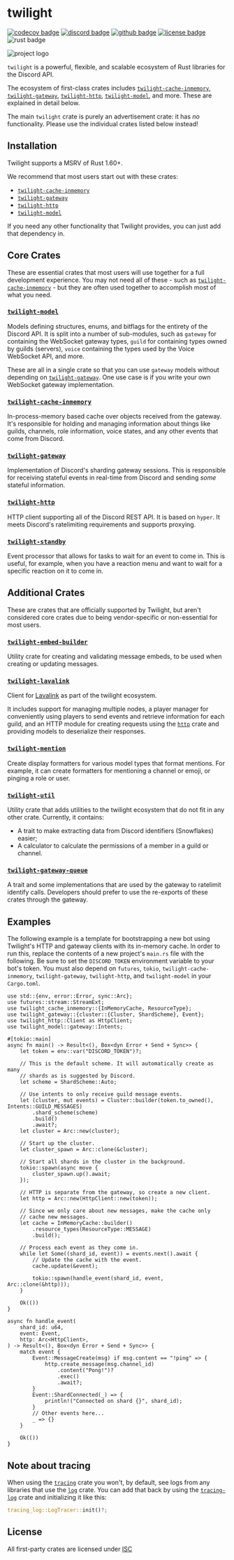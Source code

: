 <!-- cargo-sync-readme start -->

# twilight

[![codecov badge][]][codecov link] [![discord badge][]][discord link] [![github badge][]][github link] [![license badge][]][license link] ![rust badge]

![project logo][logo]

`twilight` is a powerful, flexible, and scalable ecosystem of Rust libraries
for the Discord API.

The ecosystem of first-class crates includes [`twilight-cache-inmemory`],
[`twilight-gateway`], [`twilight-http`], [`twilight-model`], and more. These
are explained in detail below.

The main `twilight` crate is purely an advertisement crate: it has *no*
functionality. Please use the individual crates listed below instead!

## Installation

Twilight supports a MSRV of Rust 1.60+.

We recommend that most users start out with these crates:

- [`twilight-cache-inmemory`][crates:cache-inmemory]
- [`twilight-gateway`][crates:gateway]
- [`twilight-http`][crates:http]
- [`twilight-model`][crates:model]

If you need any other functionality that Twilight provides, you can just add
that dependency in.

## Core Crates

These are essential crates that most users will use together for a full
development experience. You may not need all of these - such as
[`twilight-cache-inmemory`] - but they are often used together to accomplish
most of what you need.

### [`twilight-model`]

Models defining structures, enums, and bitflags for the entirety of the
Discord API. It is split into a number of sub-modules, such as `gateway` for
containing the WebSocket gateway types, `guild` for containing types owned
by guilds (servers), `voice` containing the types used by the Voice
WebSocket API, and more.

These are all in a single crate so that you can use `gateway` models without
depending on [`twilight-gateway`]. One use case is if you write your own
WebSocket gateway implementation.

### [`twilight-cache-inmemory`]

In-process-memory based cache over objects received from the gateway. It's
responsible for holding and managing information about things like guilds,
channels, role information, voice states, and any other events that come
from Discord.

### [`twilight-gateway`]

Implementation of Discord's sharding gateway sessions. This is responsible
for receiving stateful events in real-time from Discord and sending *some*
stateful information.

### [`twilight-http`]

HTTP client supporting all of the Discord REST API. It is based on `hyper`.
It meets Discord's ratelimiting requirements and supports proxying.

### [`twilight-standby`]

Event processor that allows for tasks to wait for an event to come in. This
is useful, for example, when you have a reaction menu and want to wait for a
specific reaction on it to come in.

## Additional Crates

These are crates that are officially supported by Twilight, but aren't
considered core crates due to being vendor-specific or non-essential for
most users.

### [`twilight-embed-builder`]

Utility crate for creating and validating message embeds, to be used when
creating or updating messages.

### [`twilight-lavalink`]

Client for [Lavalink] as part of the twilight ecosystem.

It includes support for managing multiple nodes, a player manager for
conveniently using players to send events and retrieve information for each
guild, and an HTTP module for creating requests using the [`http`] crate and
providing models to deserialize their responses.

### [`twilight-mention`]

Create display formatters for various model types that format mentions. For
example, it can create formatters for mentioning a channel or emoji, or
pinging a role or user.

### [`twilight-util`]

Utility crate that adds utilities to the twilight ecosystem that do not fit
in any other crate. Currently, it contains:

- A trait to make extracting data from Discord identifiers (Snowflakes)
easier;
- A calculator to calculate the permissions of a member in a guild or
channel.

### [`twilight-gateway-queue`]

A trait and some implementations that are used by the gateway to ratelimit
identify calls. Developers should prefer to use the re-exports of these
crates through the gateway.

## Examples

The following example is a template for bootstrapping a new bot using
Twilight's HTTP and gateway clients with its in-memory cache. In order to
run this, replace the contents of a new project's `main.rs` file with the
following. Be sure to set the `DISCORD_TOKEN` environment variable to your
bot's token. You must also depend on `futures`, `tokio`,
`twilight-cache-inmemory`, `twilight-gateway`, `twilight-http`, and
`twilight-model` in your `Cargo.toml`.

```rust,no_run
use std::{env, error::Error, sync::Arc};
use futures::stream::StreamExt;
use twilight_cache_inmemory::{InMemoryCache, ResourceType};
use twilight_gateway::{cluster::{Cluster, ShardScheme}, Event};
use twilight_http::Client as HttpClient;
use twilight_model::gateway::Intents;

#[tokio::main]
async fn main() -> Result<(), Box<dyn Error + Send + Sync>> {
    let token = env::var("DISCORD_TOKEN")?;

    // This is the default scheme. It will automatically create as many
    // shards as is suggested by Discord.
    let scheme = ShardScheme::Auto;

    // Use intents to only receive guild message events.
    let (cluster, mut events) = Cluster::builder(token.to_owned(), Intents::GUILD_MESSAGES)
        .shard_scheme(scheme)
        .build()
        .await?;
    let cluster = Arc::new(cluster);

    // Start up the cluster.
    let cluster_spawn = Arc::clone(&cluster);

    // Start all shards in the cluster in the background.
    tokio::spawn(async move {
        cluster_spawn.up().await;
    });

    // HTTP is separate from the gateway, so create a new client.
    let http = Arc::new(HttpClient::new(token));

    // Since we only care about new messages, make the cache only
    // cache new messages.
    let cache = InMemoryCache::builder()
        .resource_types(ResourceType::MESSAGE)
        .build();

    // Process each event as they come in.
    while let Some((shard_id, event)) = events.next().await {
        // Update the cache with the event.
        cache.update(&event);

        tokio::spawn(handle_event(shard_id, event, Arc::clone(&http)));
    }

    Ok(())
}

async fn handle_event(
    shard_id: u64,
    event: Event,
    http: Arc<HttpClient>,
) -> Result<(), Box<dyn Error + Send + Sync>> {
    match event {
        Event::MessageCreate(msg) if msg.content == "!ping" => {
            http.create_message(msg.channel_id)
                .content("Pong!")?
                .exec()
                .await?;
        }
        Event::ShardConnected(_) => {
            println!("Connected on shard {}", shard_id);
        }
        // Other events here...
        _ => {}
    }

    Ok(())
}
```

## Note about tracing

When using the [`tracing`] crate you won't, by default, see logs from any
libraries that use the [`log`] crate. You can add that back by using the
[`tracing-log`] crate and initializing it like this:

```rust
tracing_log::LogTracer::init()?;
```

## License

All first-party crates are licensed under [ISC][LICENSE.md]

[LICENSE.md]: https://github.com/twilight-rs/twilight/blob/main/LICENSE.md
[Lavalink]: https://github.com/freyacodes/Lavalink
[`http`]: https://crates.io/crates/http
[crates:cache-inmemory]: https://crates.io/crates/twilight-cache-inmemory
[crates:gateway]: https://crates.io/crates/twilight-gateway
[crates:http]: https://crates.io/crates/twilight-http
[crates:model]: https://crates.io/crates/twilight-model
[codecov badge]: https://img.shields.io/codecov/c/gh/twilight-rs/twilight?logo=codecov&style=for-the-badge&token=E9ERLJL0L2
[codecov link]: https://app.codecov.io/gh/twilight-rs/twilight/
[discord badge]: https://img.shields.io/discord/745809834183753828?color=%237289DA&label=discord%20server&logo=discord&style=for-the-badge
[discord link]: https://discord.gg/7jj8n7D
[docs:discord:sharding]: https://discord.com/developers/docs/topics/gateway#sharding
[github badge]: https://img.shields.io/badge/github-twilight-6f42c1.svg?style=for-the-badge&logo=github
[github link]: https://github.com/twilight-rs/twilight
[license badge]: https://img.shields.io/badge/license-ISC-blue.svg?style=for-the-badge&logo=pastebin
[license link]: https://github.com/twilight-rs/twilight/blob/main/LICENSE.md
[logo]: https://raw.githubusercontent.com/twilight-rs/twilight/main/logo.png
[rust badge]: https://img.shields.io/badge/rust-1.60+-93450a.svg?style=for-the-badge&logo=rust
[`log`]: https://crates.io/crates/log
[`tracing-log`]: https://github.com/tokio-rs/tracing/tree/master/tracing-log
[`tracing`]: https://crates.io/crates/tracing
[`twilight-cache-inmemory`]: https://twilight.rs/chapter_1_crates/section_4_cache_inmemory.html
[`twilight-embed-builder`]: https://twilight.rs/chapter_1_crates/section_7_first_party/section_1_embed_builder.html
[`twilight-gateway-queue`]: https://twilight.rs/chapter_1_crates/section_7_first_party/section_5_gateway_queue.html
[`twilight-gateway`]: https://twilight.rs/chapter_1_crates/section_3_gateway.html
[`twilight-http`]: https://twilight.rs/chapter_1_crates/section_2_http.html
[`twilight-lavalink`]: https://twilight.rs/chapter_1_crates/section_7_first_party/section_3_lavalink.html
[`twilight-mention`]: https://twilight.rs/chapter_1_crates/section_7_first_party/section_2_mention.html
[`twilight-model`]: https://twilight.rs/chapter_1_crates/section_1_model.html
[`twilight-standby`]: https://twilight.rs/chapter_1_crates/section_6_standby.html
[`twilight-util`]: https://twilight.rs/chapter_1_crates/section_7_first_party/section_4_util.html

<!-- cargo-sync-readme end -->
